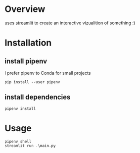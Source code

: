 # Overview

uses [streamlit](https://streamlit.io/) to create an interactive vizualition of something :)

# Installation

## install pipenv

I prefer pipenv to Conda for small projects

```
pip install --user pipenv
```

## install dependencies

```
pipenv install
```

# Usage

```
pipenv shell
streamlit run .\main.py
```
